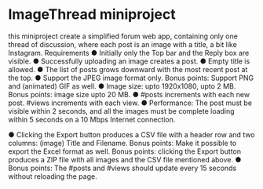 ImageThread miniproject
====


this miniproject create a simplified forum web app, containing only one thread of
discussion, where each post is an image with a title, a bit like Instagram.
Requirements
● Initially only the Top bar and the Reply box are visible.
● Successfully uploading an image creates a post.
● Empty title is allowed.
● The list of posts grows downward with the most recent post at the top.
● Support the JPEG image format only. Bonus points: Support PNG and (animated) GIF as
well.
● Image size: upto 1920x1080, upto 2 MB. Bonus points: image size upto 20 MB.
● #posts increments with each new post. #views increments with each view.
● Performance: The post must be visible within 2 seconds, and all the images must be
complete loading within 5 seconds on a 10 Mbps Internet connection.

● Clicking the Export button produces a CSV file with a header row and two columns:
(image) Title and Filename. Bonus points: Make it possible to export the Excel format as
well. Bonus points: clicking the Export button produces a ZIP file with all images and the
CSV file mentioned above.
● Bonus points: The #posts and #views should update every 15 seconds without reloading
the page.